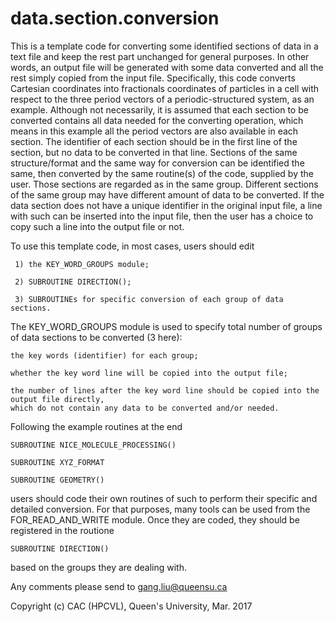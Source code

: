 # data.section.conversion

This is a template code for converting some identified sections
of data in a text file and keep the rest part unchanged for
general purposes. In other words, an output file will be generated
with some data converted and all the rest simply copied from
the input file. Specifically, this code converts Cartesian
coordinates into fractionals coordinates of particles in a cell
with respect to the three period vectors of a periodic-structured
system, as an example. Although not necessarily, it is assumed that
each section to be converted contains all data needed for the
converting operation, which means in this example all the period
vectors are also available in each section. The identifier of each
section should be in the first line of the section, but no data to
be converted in that line. Sections of the same structure/format
and the same way for conversion can be identified the same, then
converted by the same routine(s) of the code, supplied by the user.
Those sections are regarded as in the same group. Different sections
of the same group may have different amount of data to be converted.
If the data section does not have a unique identifier in the original
input file, a line with such can be inserted into the input file,
then the user has a choice to copy such a line into the output file
or not.

To use this template code, in most cases, users should edit

     1) the KEY_WORD_GROUPS module;

     2) SUBROUTINE DIRECTION();

     3) SUBROUTINEs for specific conversion of each group of data sections.


The KEY_WORD_GROUPS module is used to specify total number
of groups of data sections to be converted (3 here):

    the key words (identifier) for each group;

    whether the key word line will be copied into the output file;

    the number of lines after the key word line should be copied into the output file directly, 
    which do not contain any data to be converted and/or needed.


Following the example routines at the end

    SUBROUTINE NICE_MOLECULE_PROCESSING()

    SUBROUTINE XYZ_FORMAT

    SUBROUTINE GEOMETRY()

 users should code their own routines of such to perform their specific and detailed conversion. For that purposes, many tools can be used from the FOR_READ_AND_WRITE module. Once they are coded, they should be registered in the routione

    SUBROUTINE DIRECTION()

 based on the groups they are dealing with.



Any comments please send to gang.liu@queensu.ca

Copyright (c) CAC (HPCVL), Queen's University, Mar. 2017

